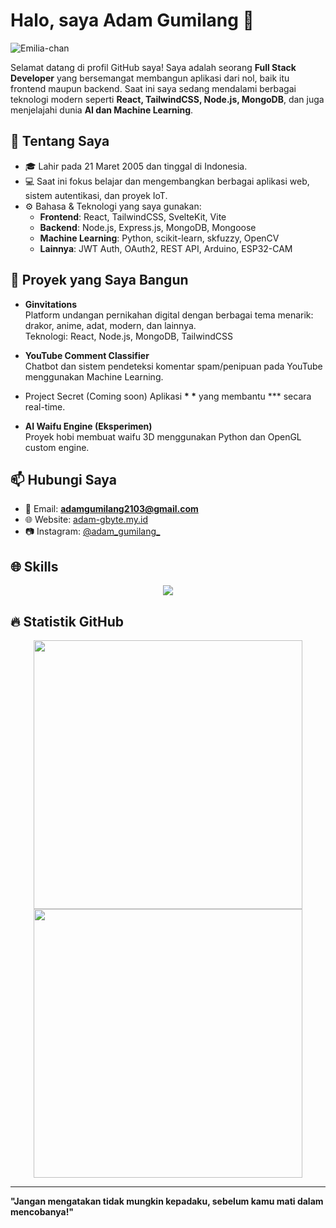 # Halo, saya Adam Gumilang 👋

![Emilia-chan](https://ik.imagekit.io/goldiron/Emilia.jpeg)

Selamat datang di profil GitHub saya! Saya adalah seorang **Full Stack Developer** yang bersemangat membangun aplikasi dari nol, baik itu frontend maupun backend. Saat ini saya sedang mendalami berbagai teknologi modern seperti **React, TailwindCSS, Node.js, MongoDB**, dan juga menjelajahi dunia **AI dan Machine Learning**.

## 🚀 Tentang Saya

- 🎓 Lahir pada 21 Maret 2005 dan tinggal di Indonesia.
- 💻 Saat ini fokus belajar dan mengembangkan berbagai aplikasi web, sistem autentikasi, dan proyek IoT.
- ⚙️ Bahasa & Teknologi yang saya gunakan:
  - **Frontend**: React, TailwindCSS, SvelteKit, Vite
  - **Backend**: Node.js, Express.js, MongoDB, Mongoose
  - **Machine Learning**: Python, scikit-learn, skfuzzy, OpenCV
  - **Lainnya**: JWT Auth, OAuth2, REST API, Arduino, ESP32-CAM

## 💼 Proyek yang Saya Bangun

- **Ginvitations**  
  Platform undangan pernikahan digital dengan berbagai tema menarik: drakor, anime, adat, modern, dan lainnya.  
  Teknologi: React, Node.js, MongoDB, TailwindCSS

- **YouTube Comment Classifier**  
  Chatbot dan sistem pendeteksi komentar spam/penipuan pada YouTube menggunakan Machine Learning.

- Project Secret (Coming soon)
  Aplikasi **\* \*** yang membantu \*\*\* secara real-time.

- **AI Waifu Engine (Eksperimen)**  
  Proyek hobi membuat waifu 3D menggunakan Python dan OpenGL custom engine.

## 📫 Hubungi Saya

- 💌 Email: **adamgumilang2103@gmail.com**
- 🌐 Website: [adam-gbyte.my.id](http://www.adam-gbyte.my.id)
- 📷 Instagram: [@adam_gumilang_](https://instagram.com/adam_gumilang_)

## 🌐 Skills

<p align="center">
  <a href="https://skillicons.dev">
    <img src="https://skillicons.dev/icons?i=js,html,css,git,express,svelte,react,py,java,figma" />
  </a>
</p>

## 🔥 Statistik GitHub

<p align="center">
  <img src="https://github-readme-stats.vercel.app/api?username=adam-gbyte&show_icons=true&theme=radical" width="430" />
  <img src="https://nirzak-streak-stats.vercel.app/?user=adam-gbyte&show_icons=true&theme=radical" width="430" />
</p>

---

**"Jangan mengatakan tidak mungkin kepadaku, sebelum kamu mati dalam mencobanya!"**
